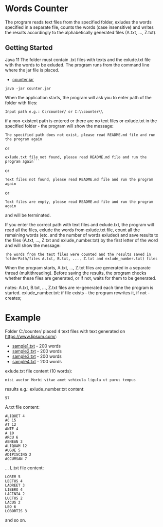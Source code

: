 # Words Counter
The program reads text files from the specified folder, exludes the words specified in a separate file, counts the words (case insensitive) and writes the results accordingly to the alphabetically generated files (A.txt, ..., Z.txt).

## Getting Started
Java 11
The folder must contain .txt files with texts and the exlude.txt file with the words to be exluded.
The program runs from the command line where the jar file is placed.
* [counter.jar](https://github.com/SergejJerma/springsamples/blob/master/counter/counter.jar) 
```
java -jar counter.jar
```
When the application starts, the program will ask you to enter path of the folder with files:
```
Input path e.g.: C:/counter/ or C:\\counter\\
```
if a non-existent path is entered or there are no text files or exlude.txt in the specified folder - the program will show the message:

```
The specified path does not exist, please read README.md file and run the program again
```
or
```
exlude.txt file not found, please read README.md file and run the program again```

```
or
```
Text files not found, please read README.md file and run the program again
```
or
```
Text files are empty, please read README.md file and run the program again
```
and will be terminated.

If you enter the correct path with text files  and exlude.txt, the program will read all the files, exlude the words from exlude.txt file, count all the remaining words (etc. and the number of words exluded) and save results to the files (A.txt, ..., Z.txt and exlude_number.txt) by the first letter of the word and will show the message:

```
The words from the text files were counted and the results saved in folderPath/files A.txt, B.txt, ..., Z.txt and exlude_number.txt) files
```
When the program starts, A.txt, ..., Z.txt files are generated in a separate thread (multithreading).
Before saving the results, the program checks whether these files are generated, or if not, waits for them to be generated.

notes:
A.txt, B.txt, ..., Z.txt files are re-generated each time the program is started.
exlude_number.txt: if file exists  - the program rewrites it, if not - creates;

# Example
Folder C:/counter/ placed 4 text files with text generated on https://www.lipsum.com/:
* [sample1.txt](https://github.com/SergejJerma/springsamples/blob/master/counter/text_sample1.txt) - 200 words
* [sample2.txt](https://github.com/SergejJerma/springsamples/blob/master/counter/text_sample2.txt) - 200 words
* [sample3.txt](https://github.com/SergejJerma/springsamples/blob/master/counter/text_sample3.txt) - 200 words
* [sample4.txt](https://github.com/SergejJerma/springsamples/blob/master/counter/text_sample4.txt) - 200 words

exlude.txt file content (10 words):
```
nisi auctor Morbi vitae amet vehicula ligula ut purus tempus
```

results e.g.:
exlude_number.txt content:
```
57
```
A.txt file content:
```
ALIQUET 4
AC 15
AT 12
ANTE 4
A 10
ARCU 6
AENEAN 3
ALIQUAM 12
AUGUE 5
ADIPISCING 2
ACCUMSAN 7
```
...
L.txt file content:
```
LOREM 5
LECTUS 4
LAOREET 3
LIBERO 4
LACINIA 2
LUCTUS 2
LACUS 2
LEO 6
LOBORTIS 3
```
and so on.

